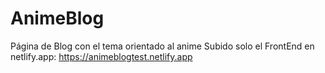 # AnimeBlog

Página de Blog con el tema orientado al anime
Subido solo el FrontEnd en netlify.app: https://animeblogtest.netlify.app
